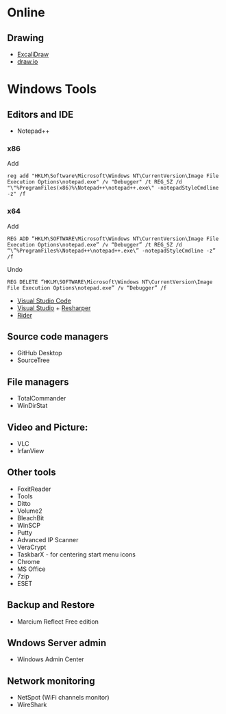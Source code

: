 # Online

## Drawing
* [ExcaliDraw](https://excalidraw.com/)
* [draw.io](https://drawio-app.com/) 

# Windows Tools

## Editors and IDE
* Notepad++

### x86
Add
```
reg add "HKLM\Software\Microsoft\Windows NT\CurrentVersion\Image File Execution Options\notepad.exe" /v "Debugger" /t REG_SZ /d "\"%ProgramFiles(x86)%\Notepad++\notepad++.exe\" -notepadStyleCmdline -z" /f
```
### x64
Add
```
REG ADD “HKLM\SOFTWARE\Microsoft\Windows NT\CurrentVersion\Image File Execution Options\notepad.exe” /v “Debugger” /t REG_SZ /d “\”%ProgramFiles%\Notepad++\notepad++.exe\” -notepadStyleCmdline -z” /f
```
Undo
```
REG DELETE “HKLM\SOFTWARE\Microsoft\Windows NT\CurrentVersion\Image File Execution Options\notepad.exe” /v “Debugger” /f
```



* [Visual Studio Code](https://code.visualstudio.com/)
* [Visual Studio](https://visualstudio.microsoft.com/) + [Resharper](https://www.jetbrains.com/resharper/)
* [Rider](https://www.jetbrains.com/rider/)

## Source code managers
* GitHub Desktop
* SourceTree

## File managers
* TotalCommander
* WinDirStat

## Video and Picture:
* VLC
* IrfanView

## Other tools
* FoxitReader
* Tools
* Ditto
* Volume2
* BleachBit
* WinSCP
* Putty
* Advanced IP Scanner
* VeraCrypt
* TaskbarX - for centering start menu icons
* Chrome
* MS Office
* 7zip
* ESET

## Backup and Restore
* Marcium Reflect Free edition

## Wndows Server admin
* Windows Admin Center

## Network monitoring
* NetSpot (WiFi channels monitor)
* WireShark

